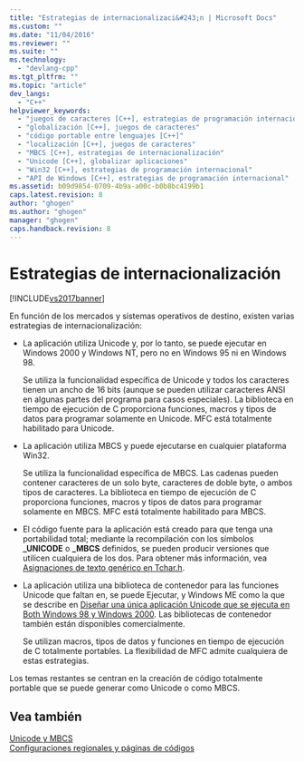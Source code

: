 ```yaml
---
title: "Estrategias de internacionalizaci&#243;n | Microsoft Docs"
ms.custom: ""
ms.date: "11/04/2016"
ms.reviewer: ""
ms.suite: ""
ms.technology: 
  - "devlang-cpp"
ms.tgt_pltfrm: ""
ms.topic: "article"
dev_langs: 
  - "C++"
helpviewer_keywords: 
  - "juegos de caracteres [C++], estrategias de programación internacional"
  - "globalización [C++], juegos de caracteres"
  - "código portable entre lenguajes [C++]"
  - "localización [C++], juegos de caracteres"
  - "MBCS [C++], estrategias de internacionalización"
  - "Unicode [C++], globalizar aplicaciones"
  - "Win32 [C++], estrategias de programación internacional"
  - "API de Windows [C++], estrategias de programación internacional"
ms.assetid: b09d9854-0709-4b9a-a00c-b0b8bc4199b1
caps.latest.revision: 8
author: "ghogen"
ms.author: "ghogen"
manager: "ghogen"
caps.handback.revision: 8
---
```

# Estrategias de internacionalizaci&#243;n
[!INCLUDE[vs2017banner](../assembler/inline/includes/vs2017banner.md)]

En función de los mercados y sistemas operativos de destino, existen varias estrategias de internacionalización:  
  
-   La aplicación utiliza Unicode y, por lo tanto, se puede ejecutar en Windows 2000 y Windows NT, pero no en Windows 95 ni en Windows 98.  
  
     Se utiliza la funcionalidad específica de Unicode y todos los caracteres tienen un ancho de 16 bits \(aunque se pueden utilizar caracteres ANSI en algunas partes del programa para casos especiales\).  La biblioteca en tiempo de ejecución de C proporciona funciones, macros y tipos de datos para programar solamente en Unicode.  MFC está totalmente habilitado para Unicode.  
  
-   La aplicación utiliza MBCS y puede ejecutarse en cualquier plataforma Win32.  
  
     Se utiliza la funcionalidad específica de MBCS.  Las cadenas pueden contener caracteres de un solo byte, caracteres de doble byte, o ambos tipos de caracteres.  La biblioteca en tiempo de ejecución de C proporciona funciones, macros y tipos de datos para programar solamente en MBCS.  MFC está totalmente habilitado para MBCS.  
  
-   El código fuente para la aplicación está creado para que tenga una portabilidad total; mediante la recompilación con los símbolos **\_UNICODE** o **\_MBCS** definidos, se pueden producir versiones que utilicen cualquiera de los dos.  Para obtener más información, vea [Asignaciones de texto genérico en Tchar.h](../Topic/Generic-Text%20Mappings%20in%20Tchar.h.md).  
  
-   La aplicación utiliza una biblioteca de contenedor para las funciones Unicode que faltan en, se puede Ejecutar, y Windows ME como la que se describe en [Diseñar una única aplicación Unicode que se ejecuta en Both Windows 98 y Windows 2000](http://go.microsoft.com/fwlink/p/?LinkId=250770).  Las bibliotecas de contenedor también están disponibles comercialmente.  
  
     Se utilizan macros, tipos de datos y funciones en tiempo de ejecución de C totalmente portables.  La flexibilidad de MFC admite cualquiera de estas estrategias.  
  
 Los temas restantes se centran en la creación de código totalmente portable que se puede generar como Unicode o como MBCS.  
  
## Vea también  
 [Unicode y MBCS](../text/unicode-and-mbcs.md)   
 [Configuraciones regionales y páginas de códigos](../text/locales-and-code-pages.md)